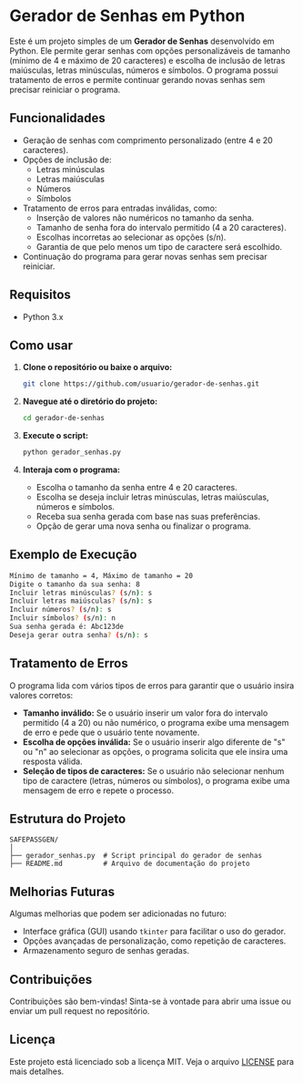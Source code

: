 # Gerador de Senhas em Python

Este é um projeto simples de um **Gerador de Senhas** desenvolvido em Python. Ele permite gerar senhas com opções personalizáveis de tamanho (mínimo de 4 e máximo de 20 caracteres) e escolha de inclusão de letras maiúsculas, letras minúsculas, números e símbolos. O programa possui tratamento de erros e permite continuar gerando novas senhas sem precisar reiniciar o programa.

## Funcionalidades

- Geração de senhas com comprimento personalizado (entre 4 e 20 caracteres).
- Opções de inclusão de:
  - Letras minúsculas
  - Letras maiúsculas
  - Números
  - Símbolos
- Tratamento de erros para entradas inválidas, como:
  - Inserção de valores não numéricos no tamanho da senha.
  - Tamanho de senha fora do intervalo permitido (4 a 20 caracteres).
  - Escolhas incorretas ao selecionar as opções (s/n).
  - Garantia de que pelo menos um tipo de caractere será escolhido.
- Continuação do programa para gerar novas senhas sem precisar reiniciar.

## Requisitos

- Python 3.x

## Como usar

1. **Clone o repositório ou baixe o arquivo:**
   ```bash
   git clone https://github.com/usuario/gerador-de-senhas.git
   ```

2. **Navegue até o diretório do projeto:**
   ```bash
   cd gerador-de-senhas
   ```

3. **Execute o script:**
   ```bash
   python gerador_senhas.py
   ```

4. **Interaja com o programa:**
   - Escolha o tamanho da senha entre 4 e 20 caracteres.
   - Escolha se deseja incluir letras minúsculas, letras maiúsculas, números e símbolos.
   - Receba sua senha gerada com base nas suas preferências.
   - Opção de gerar uma nova senha ou finalizar o programa.

## Exemplo de Execução

```bash
Mínimo de tamanho = 4, Máximo de tamanho = 20
Digite o tamanho da sua senha: 8
Incluir letras minúsculas? (s/n): s
Incluir letras maiúsculas? (s/n): s
Incluir números? (s/n): s
Incluir símbolos? (s/n): n
Sua senha gerada é: Abc123de
Deseja gerar outra senha? (s/n): s
```

## Tratamento de Erros

O programa lida com vários tipos de erros para garantir que o usuário insira valores corretos:

- **Tamanho inválido:** Se o usuário inserir um valor fora do intervalo permitido (4 a 20) ou não numérico, o programa exibe uma mensagem de erro e pede que o usuário tente novamente.
- **Escolha de opções inválida:** Se o usuário inserir algo diferente de "s" ou "n" ao selecionar as opções, o programa solicita que ele insira uma resposta válida.
- **Seleção de tipos de caracteres:** Se o usuário não selecionar nenhum tipo de caractere (letras, números ou símbolos), o programa exibe uma mensagem de erro e repete o processo.

## Estrutura do Projeto

```
SAFEPASSGEN/
│
├── gerador_senhas.py  # Script principal do gerador de senhas
├── README.md          # Arquivo de documentação do projeto
```

## Melhorias Futuras

Algumas melhorias que podem ser adicionadas no futuro:

- Interface gráfica (GUI) usando `tkinter` para facilitar o uso do gerador.
- Opções avançadas de personalização, como repetição de caracteres.
- Armazenamento seguro de senhas geradas.

## Contribuições

Contribuições são bem-vindas! Sinta-se à vontade para abrir uma issue ou enviar um pull request no repositório.

## Licença

Este projeto está licenciado sob a licença MIT. Veja o arquivo [LICENSE](LICENSE) para mais detalhes.